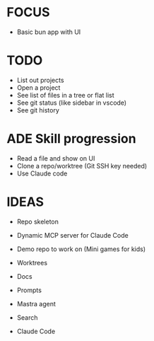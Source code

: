 # FOCUS
- Basic bun app with UI

# TODO
- List out projects
- Open a project
- See list of files in a tree or flat list
- See git status (like sidebar in vscode)
- See git history


# ADE Skill progression
- Read a file and show on UI
- Clone a repo/worktree (Git SSH key needed)
- Use Claude code


# IDEAS
- Repo skeleton
- Dynamic MCP server for Claude Code
- Demo repo to work on (Mini games for kids)
- Worktrees
- Docs
- Prompts
- Mastra agent
- Search

- Claude Code